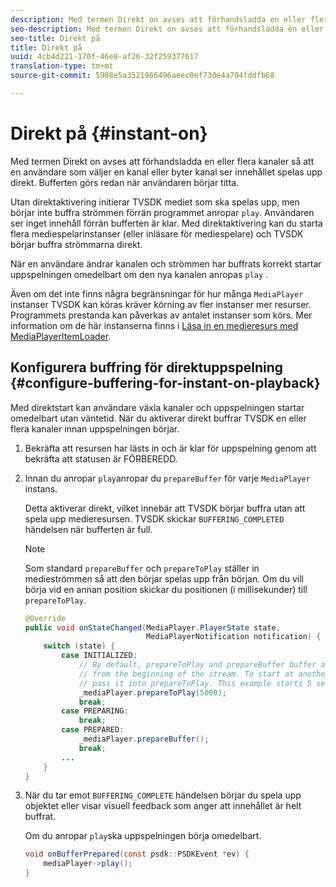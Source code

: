 ```yaml
---
description: Med termen Direkt on avses att förhandsladda en eller flera kanaler så att en användare som väljer en kanal eller byter kanal ser innehållet spelas upp direkt. Bufferten görs redan när användaren börjar titta.
seo-description: Med termen Direkt on avses att förhandsladda en eller flera kanaler så att en användare som väljer en kanal eller byter kanal ser innehållet spelas upp direkt. Bufferten görs redan när användaren börjar titta.
seo-title: Direkt på
title: Direkt på
uuid: 4cb4d221-170f-46e8-af26-32f259377617
translation-type: tm+mt
source-git-commit: 5908e5a3521966496aeec0ef730e4a704fddfb68

---
```



# Direkt på {#instant-on}

Med termen Direkt on avses att förhandsladda en eller flera kanaler så att en användare som väljer en kanal eller byter kanal ser innehållet spelas upp direkt. Bufferten görs redan när användaren börjar titta.

Utan direktaktivering initierar TVSDK mediet som ska spelas upp, men börjar inte buffra strömmen förrän programmet anropar `play`. Användaren ser inget innehåll förrän bufferten är klar. Med direktaktivering kan du starta flera mediespelarinstanser (eller inläsare för mediespelare) och TVSDK börjar buffra strömmarna direkt.

När en användare ändrar kanalen och strömmen har buffrats korrekt startar uppspelningen omedelbart om den nya kanalen anropas `play` .

Även om det inte finns några begränsningar för hur många `MediaPlayer` instanser TVSDK kan köras kräver körning av fler instanser mer resurser. Programmets prestanda kan påverkas av antalet instanser som körs. Mer information om de här instanserna finns i [Läsa in en medieresurs med MediaPlayerItemLoader](../../../tvsdk-1.4-for-android/ui-configure/mediaplayer-initialize-for-video/android-1.4-media-mediaplayeritemloader.md).

## Konfigurera buffring för direktuppspelning {#configure-buffering-for-instant-on-playback}

Med direktstart kan användare växla kanaler och uppspelningen startar omedelbart utan väntetid. När du aktiverar direkt buffrar TVSDK en eller flera kanaler innan uppspelningen börjar.

1. Bekräfta att resursen har lästs in och är klar för uppspelning genom att bekräfta att statusen är FÖRBEREDD.
1. Innan du anropar `play`anropar du `prepareBuffer` för varje `MediaPlayer` instans.

   Detta aktiverar direkt, vilket innebär att TVSDK börjar buffra utan att spela upp medieresursen. TVSDK skickar `BUFFERING_COMPLETED` händelsen när bufferten är full.

   >[!NOTE]
   >
   >Som standard `prepareBuffer` och `prepareToPlay` ställer in medieströmmen så att den börjar spelas upp från början. Om du vill börja vid en annan position skickar du positionen (i millisekunder) till `prepareToPlay`.

   ```java
   @Override 
   public void onStateChanged(MediaPlayer.PlayerState state,  
                              MediaPlayerNotification notification) { 
       switch (state) { 
           case INITIALIZED: 
               // By default, prepareToPlay and prepareBuffer buffer and start playing 
               // from the beginning of the stream. To start at another position, 
               // pass it into prepareToPlay. This example starts 5 seconds into the stream. 
               _mediaPlayer.prepareToPlay(5000); 
               break; 
           case PREPARING: 
               break; 
           case PREPARED: 
               _mediaPlayer.prepareBuffer(); 
               break; 
           ... 
       } 
   }
   ```

1. När du tar emot `BUFFERING_COMPLETE` händelsen börjar du spela upp objektet eller visar visuell feedback som anger att innehållet är helt buffrat.

   Om du anropar `play`ska uppspelningen börja omedelbart.

   ```java
   void onBufferPrepared(const psdk::PSDKEvent *ev) { 
       mediaPlayer->play(); 
   }
   ```

